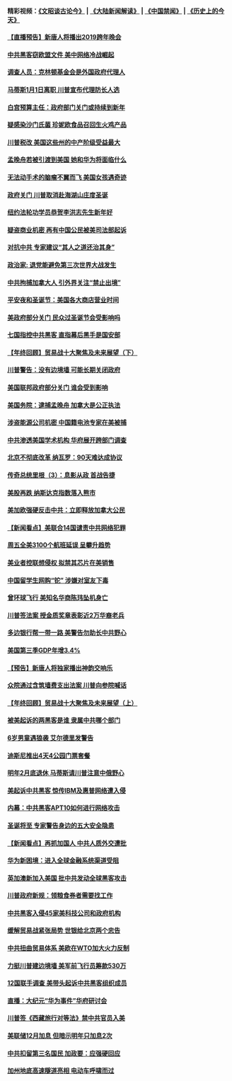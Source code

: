 #### 精彩视频：[《文昭谈古论今》](https://github.com/gfw-breaker/wenzhao/blob/master/README.md?t=12240031) | [《大陆新闻解读》](https://github.com/gfw-breaker/ntdtv-comedy/blob/master/README.md?t=12240031) | [《中国禁闻》](https://github.com/gfw-breaker/ntdtv-news/blob/master/README.md?t=12240031) | [《历史上的今天》](https://github.com/gfw-breaker/today-in-history/blob/master/README.md?t=12240031) 

#### [【直播预告】新唐人将播出2019跨年晚会](../pages/nsc412/n10921399.md?t=12240031) 

#### [中共黑客窃欧盟文件 美中网络冷战崛起](../pages/nsc412/n10928801.md?t=12240031) 

#### [调查人员：克林顿基金会是外国政府代理人](../pages/nsc412/n10927653.md?t=12240031) 

#### [马蒂斯1月1日离职 川普宣布代理防长人选](../pages/nsc412/n10928618.md?t=12240031) 

#### [白宫预算主任：政府部门关门或持续到新年](../pages/nsc412/n10928590.md?t=12240031) 

#### [疑感染沙门氏菌 珍妮欧食品召回生火鸡产品](../pages/nsc412/n10928139.md?t=12240031) 

#### [川普税改 美国这些州的中产阶级受益最大](../pages/nsc412/n10928201.md?t=12240031) 

#### [孟晚舟若被引渡到美国 她和华为将面临什么](../pages/nsc412/n10927282.md?t=12240031) 

#### [无法动手术的脑瘤不翼而飞 美国女孩遇奇迹](../pages/nsc412/n10927620.md?t=12240031) 

#### [政府关门 川普取消赴海湖山庄度圣诞](../pages/nsc412/n10927613.md?t=12240031) 

#### [纽约法轮功学员恭贺李洪志先生新年好](../pages/nsc412/n10927429.md?t=12240031) 

#### [疑盗商业机密 再有中国公民被美司法部起诉](../pages/nsc412/n10927459.md?t=12240031) 

#### [对抗中共 专家建议“其人之道还治其身”](../pages/nsc412/n10927398.md?t=12240031) 

#### [政治家: 退党能避免第三次世界大战发生](../pages/nsc412/n10923226.md?t=12240031) 

#### [中共拘捕加拿大人 引外界关注“禁止出境”](../pages/nsc412/n10927145.md?t=12240031) 

#### [平安夜和圣诞节：美国各大商店营业时间](../pages/nsc412/n10927134.md?t=12240031) 

#### [美政府部分关门 民众过圣诞节会受影响吗](../pages/nsc412/n10927049.md?t=12240031) 

#### [七国指控中共黑客 直指幕后黑手是国安部](../pages/nsc412/n10927012.md?t=12240031) 

#### [【年终回顾】贸易战十大聚焦及未来展望（下）](../pages/nsc412/n10918534.md?t=12240031) 

#### [川普警告：没有边境墙 可能长期关闭政府](../pages/nsc412/n10926277.md?t=12240031) 

#### [美国联邦政府部分关门 谁会受到影响](../pages/nsc412/n10925776.md?t=12240031) 

#### [美国务院：逮捕孟晚舟 加拿大是公正执法](../pages/nsc412/n10926118.md?t=12240031) 

#### [涉盗能源公司机密 中国籍电池专家在美被捕](../pages/nsc412/n10925941.md?t=12240031) 

#### [中共渗透美国学术机构 华府展开跨部门调查](../pages/nsc412/n10925859.md?t=12240031) 

#### [北京不彻底改革 纳瓦罗：90天难达成协议](../pages/nsc412/n10925767.md?t=12240031) 

#### [传奇总统里根（3）：息影从政 首战告捷](../pages/nsc412/n10925669.md?t=12240031) 

#### [美股再跌 纳斯达克指数落入熊市](../pages/nsc412/n10925769.md?t=12240031) 

#### [美加欧强硬反击中共：立即释放加拿大公民](../pages/nsc412/n10925745.md?t=12240031) 

#### [【新闻看点】美联合14国谴责中共网络犯罪](../pages/nsc412/n10925163.md?t=12240031) 

#### [周五全美3100个航班延误 呈攀升趋势](../pages/nsc412/n10925657.md?t=12240031) 

#### [美业者控联想侵权 拟禁其芯片在美销售](../pages/nsc412/n10925688.md?t=12240031) 

#### [中国留学生网购“铊” 涉嫌对室友下毒](../pages/nsc412/n10925514.md?t=12240031) 

#### [曾环球飞行 美知名华商陈玮坠机身亡](../pages/nsc412/n10925460.md?t=12240031) 

#### [川普签法案 授金质奖章表彰近2万华裔老兵](../pages/nsc412/n10924942.md?t=12240031) 

#### [多边银行帮一带一路 美警告勿助长中共野心](../pages/nsc412/n10925309.md?t=12240031) 

#### [美国第三季GDP年增3.4%](../pages/nsc412/n10925088.md?t=12240031) 

#### [【预告】新唐人将独家播出神韵交响乐](../pages/nsc412/n10912037.md?t=12240031) 

#### [众院通过含筑墙费支出法案 川普向参院喊话](../pages/nsc412/n10925061.md?t=12240031) 

#### [【年终回顾】贸易战十大聚焦及未来展望（上）](../pages/nsc412/n10918329.md?t=12240031) 

#### [被美起诉的两黑客是谁 隶属中共哪个部门](../pages/nsc412/n10923895.md?t=12240031) 

#### [6岁男童遇狼袭 艾尔德里发警告](../pages/nsc412/n10923890.md?t=12240031) 

#### [迪斯尼推出4天4公园门票套餐](../pages/nsc412/n10923825.md?t=12240031) 

#### [明年2月底退休 马蒂斯请川普注意中俄野心](../pages/nsc412/n10923696.md?t=12240031) 

#### [美起诉中共黑客 惊传IBM及惠普网络遭入侵](../pages/nsc412/n10923571.md?t=12240031) 

#### [内幕：中共黑客APT10如何进行网络攻击](../pages/nsc412/n10923423.md?t=12240031) 

#### [圣诞将至 专家警告身边的五大安全隐患](../pages/nsc412/n10923394.md?t=12240031) 

#### [【新闻看点】再抓加国人 中共人质外交遭批](../pages/nsc412/n10922846.md?t=12240031) 

#### [华为新困境：进入全球金融系统渠道受阻](../pages/nsc412/n10923369.md?t=12240031) 

#### [英加澳新加入美国 批中共发动全球黑客攻击](../pages/nsc412/n10923357.md?t=12240031) 

#### [川普政府新规：领粮食券者需要找工作](../pages/nsc412/n10923162.md?t=12240031) 

#### [中共黑客入侵45家美科技公司和政府机构](../pages/nsc412/n10923136.md?t=12240031) 

#### [缓解贸易战紧张局势 世银给北京两个忠告](../pages/nsc412/n10923048.md?t=12240031) 

#### [中共扭曲贸易体系 美欧在WTO加大火力反制](../pages/nsc412/n10922906.md?t=12240031) 

#### [力挺川普建边境墙 美军前飞行员筹款530万](../pages/nsc412/n10922736.md?t=12240031) 

#### [12国联手调查 美带头起诉中共黑客组织成员](../pages/nsc412/n10922820.md?t=12240031) 

#### [直播：大纪元“华为事件”华府研讨会](../pages/nsc412/n10921256.md?t=12240031) 

#### [川普签《西藏旅行对等法》禁中共官员入美](../pages/nsc412/n10921242.md?t=12240031) 

#### [美联储12月加息 但暗示明年只加息2次](../pages/nsc412/n10920893.md?t=12240031) 

#### [中共扣留第三名国民 加政要：应强硬回应](../pages/nsc412/n10920887.md?t=12240031) 

#### [加州地底高速隧道亮相 电动车呼啸而过](../pages/nsc412/n10920767.md?t=12240031) 

